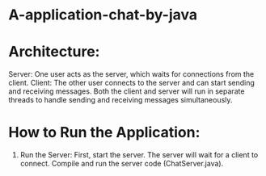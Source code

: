 # A-application-chat-by-java


# Architecture:
Server: One user acts as the server, which waits for connections from the client.
Client: The other user connects to the server and can start sending and receiving messages.
Both the client and server will run in separate threads to handle sending and receiving messages simultaneously.


# How to Run the Application:
1.  Run the Server: First, start the server. The server will wait for a client to connect.
    Compile and run the server code (ChatServer.java).